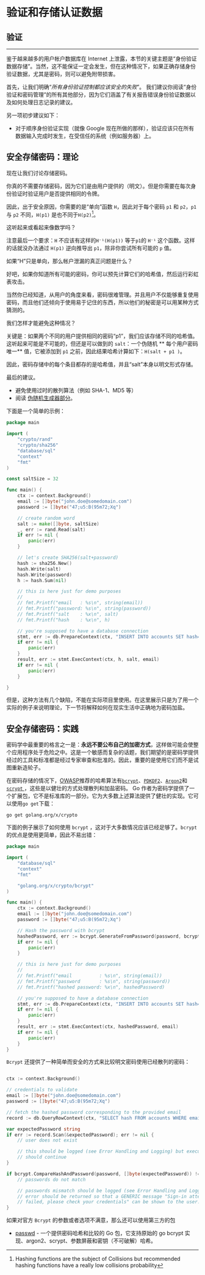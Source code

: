 验证和存储认证数据
==========================================

## 验证
----------

鉴于越来越多的用户帐户数据库在 Internet 上泄露，本节的关键主题是“身份验证数据存储”。当然，这不能保证一定会发生，但在这种情况下，如果正确存储身份验证数据，尤其是密码，则可以避免附带损害。

首先，让我们明确“_所有身份验证控制都应该安全的失败_”。 我们建议你阅读“身份验证和密码管理”的所有其他部分，因为它们涵盖了有关报告错误身份验证数据以及如何处理日志记录的建议。

另一项初步建议如下：
* 对于顺序身份验证实现（就像 Google 现在所做的那样），验证应该只在所有数据输入完成时发生，在受信任的系统（例如服务器）上。


## 安全存储密码：理论

现在让我们讨论存储密码。

你真的不需要存储密码，因为它们是由用户提供的（明文）。但是你需要在每次身份验证时验证用户是否提供相同的令牌。

因此，出于安全原因，你需要的是“单向”函数 `H`，因此对于每个密码 `p1` 和 `p2`，`p1` 与 `p2` 不同，`H(p1)` 是也不同于`H(p2)`[^1]。

这听起来或看起来像数学吗？

注意最后一个要求：`H` 不应该有这样的`H⁻¹(H(p1))` 等于`p1`的 `H⁻¹` 这个函数。这样的话就没办法通过 `H(p1)` 逆向推导出 `p1`，除非你尝试所有可能的 `p` 值。

如果“H”只是单向，那么帐户泄漏的真正问题是什么？

好吧，如果你知道所有可能的密码，你可以预先计算它们的哈希值，然后运行彩虹表攻击。

当然你已经知道，从用户的角度来看，密码很难管理。并且用户不仅能够重复使用密码，而且他们还倾向于使用易于记住的东西，所以他们的秘密是可以用某种方式猜测的。

我们怎样才能避免这种情况？

关键是：如果两个不同的用户提供相同的密码“p1”，我们应该存储不同的哈希值。这听起来可能是不可能的，但还是可以做到的 `salt`：一个伪随机 ** 每个用户密码唯一** 值，它被添加到 `p1` 之前，因此结果哈希计算如下：`H(salt + p1 )`。

因此，密码存储中的每个条目都存的是哈希值，并且“salt”本身以明文形式存储。

最后的建议。
* 避免使用过时的散列算法（例如 SHA-1、MD5 等）
* 阅读 [伪随机生成器部分][1]。

下面是一个简单的示例：
```go
package main

import (
    "crypto/rand"
    "crypto/sha256"
    "database/sql"
    "context"
    "fmt"
)

const saltSize = 32

func main() {
    ctx := context.Background()
    email := []byte("john.doe@somedomain.com")
    password := []byte("47;u5:B(95m72;Xq")

    // create random word
    salt := make([]byte, saltSize)
    _, err := rand.Read(salt)
    if err != nil {
        panic(err)
    }

    // let's create SHA256(salt+password)
    hash := sha256.New()
    hash.Write(salt)
    hash.Write(password)
    h := hash.Sum(nil)

    // this is here just for demo purposes
    //
    // fmt.Printf("email   : %s\n", string(email))
    // fmt.Printf("password: %s\n", string(password))
    // fmt.Printf("salt    : %x\n", salt)
    // fmt.Printf("hash    : %x\n", h)

    // you're supposed to have a database connection
    stmt, err := db.PrepareContext(ctx, "INSERT INTO accounts SET hash=?, salt=?, email=?")
    if err != nil {
        panic(err)
    }
    result, err := stmt.ExecContext(ctx, h, salt, email)
    if err != nil {
        panic(err)
    }

}
```

但是，这种方法有几个缺陷，不能在实际项目里使用。在这里展示只是为了用一个实际的例子来说明理论，下一节将解释如何在现实生活中正确地为密码加盐。

## 安全存储密码：实践

密码学中最重要的格言之一是：**永远不要公布自己的加密方式**，这样做可能会使整个应用程序处于危险之中。这是一个敏感而复杂的话题，我们期望的是密码学提供经过的工具和标准都是经过专家审查和批准的。因此，重要的是使用它们而不是试图重新造轮子。

在密码存储的情况下，[OWASP][2]推荐的哈希算法有[`bcrypt`][2]、[`PDKDF2`][3]、[`Argon2`][4]和[`scrypt` ][5]，这些是以健壮的方式处理散列和加盐密码。 Go 作者为密码学提供了一个扩展包，它不是标准库的一部分。它为大多数上述算法提供了健壮的实现。它可以使用`go get`下载：

```
go get golang.org/x/crypto
```

下面的例子展示了如何使用 `bcrypt` ，这对于大多数情况应该已经足够了。`bcrypt` 的优点是使用更简单，因此不易出错：

```go
package main

import (
    "database/sql"
    "context"
    "fmt"

    "golang.org/x/crypto/bcrypt"
)

func main() {
    ctx := context.Background()
    email := []byte("john.doe@somedomain.com")
    password := []byte("47;u5:B(95m72;Xq")

    // Hash the password with bcrypt
    hashedPassword, err := bcrypt.GenerateFromPassword(password, bcrypt.DefaultCost)
    if err != nil {
        panic(err)
    }

    // this is here just for demo purposes
    //
    // fmt.Printf("email          : %s\n", string(email))
    // fmt.Printf("password       : %s\n", string(password))
    // fmt.Printf("hashed password: %x\n", hashedPassword)

    // you're supposed to have a database connection
    stmt, err := db.PrepareContext(ctx, "INSERT INTO accounts SET hash=?, email=?")
    if err != nil {
        panic(err)
    }
    result, err := stmt.ExecContext(ctx, hashedPassword, email)
    if err != nil {
        panic(err)
    }
}
```

`Bcrypt` 还提供了一种简单而安全的方式来比较明文密码使用已经散列的密码：

```go

ctx := context.Background()

// credentials to validate
email := []byte("john.doe@somedomain.com")
password := []byte("47;u5:B(95m72;Xq")

// fetch the hashed password corresponding to the provided email
record := db.QueryRowContext(ctx, "SELECT hash FROM accounts WHERE email = ? LIMIT 1", email)

var expectedPassword string
if err := record.Scan(&expectedPassword); err != nil {
    // user does not exist

    // this should be logged (see Error Handling and Logging) but execution
    // should continue
}

if bcrypt.CompareHashAndPassword(password, []byte(expectedPassword)) != nil {
    // passwords do not match

    // passwords mismatch should be logged (see Error Handling and Logging)
    // error should be returned so that a GENERIC message "Sign-in attempt has
    // failed, please check your credentials" can be shown to the user.
}
```

如果对官方 `Bcrypt` 的参数或者选项不满意，那么还可以使用第三方的包

* [passwd][6] - 一个提供密码哈希和比较的 Go 包，它支持原始的 go bcrypt 实现、argon2、scrypt、参数屏蔽和密钥（不可破解）哈希。

[^1]: Hashing functions are the subject of Collisions but recommended hashing functions have a really low collisions probability

[1]: ../cryptographic-practices/pseudo-random-generators.md
[2]: https://www.owasp.org/index.php/Password_Storage_Cheat_Sheet
[3]: https://godoc.org/golang.org/x/crypto/bcrypt
[4]: https://github.com/p-h-c/phc-winner-argon2
[5]: https://godoc.org/golang.org/x/crypto/pbkdf2
[6]: https://github.com/ermites-io/passwd
